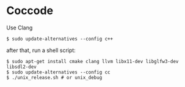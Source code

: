 # Coccode

Use Clang

    $ sudo update-alternatives --config c++
    
after that, run a shell script:

    $ sudo apt-get install cmake clang llvm libx11-dev libglfw3-dev libsdl2-dev
    $ sudo update-alternatives --config cc
    $ ./unix_release.sh # or unix_debug
